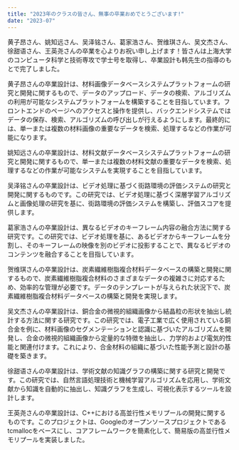 ```yaml
---
title: "2023年のクラスの皆さん、無事の卒業おめでとうございます!"
date: "2023-07"
---
```


黄子昂さん、姚知远さん、吴泽铭さん、葛家浩さん、贺维琪さん、吴文杰さん、徐甜语さん、王英尧さんの卒業を心よりお祝い申し上げます！皆さんは上海大学のコンピュータ科学と技術専攻で学士号を取得し、卒業設計も韩先生の指導のもとで完了しました。

黄子昂さんの卒業設計は、材料画像データベースシステムプラットフォームの研究と開発に関するもので、データのアップロード、データの検索、アルゴリズムの利用が可能なシステムプラットフォームを構築することを目指しています。フロントエンドのページへのアクセスと操作を提供し、バックエンドシステムではデータの保存、検索、アルゴリズムの呼び出しが行えるようにします。最終的には、単一または複数の材料画像の重要なデータを検索、処理するなどの作業が可能になります。

姚知远さんの卒業設計は、材料文献データベースシステムプラットフォームの研究と開発に関するもので、単一または複数の材料文献の重要なデータを検索、処理するなどの作業が可能なシステムを実現することを目指しています。

吴泽铭さんの卒業設計は、ビデオ処理に基づく街路環境の評価システムの研究と開発に関するものです。この研究では、ビデオ処理に基づく深層学習アルゴリズムと画像処理の研究を基に、街路環境の評価システムを構築し、評価スコアを提供します。

葛家浩さんの卒業設計は、異なるビデオのキーフレーム内容の融合方法に関する研究です。この研究では、ビデオ処理を基に、あるビデオからキーフレームを分割し、そのキーフレームの映像を別のビデオに投影することで、異なるビデオのコンテンツを融合することを目指しています。

贺维琪さんの卒業設計は、炭素繊維樹脂複合材料データベースの構築と開発に関するもので、炭素繊維樹脂複合材料のさまざまなデータの複雑さに対応するため、効率的な管理が必要です。データのテンプレートが与えられた状況下で、炭素繊維樹脂複合材料データベースの構築と開発を実現します。

吴文杰さんの卒業設計は、銅合金の微視的組織画像から結晶粒の形状を抽出し統計する方法に関する研究です。この研究では、電子工業で広く使用されている銅合金を例に、材料画像のセグメンテーションと認識に基づいたアルゴリズムを開発し、合金の微視的組織画像から定量的な特徴を抽出し、力学的および電気的性能と関連付けます。これにより、合金材料の組織に基づいた性能予測と設計の基礎を築きます。

徐甜语さんの卒業設計は、学術文献の知識グラフの構築に関する研究と開発です。この研究では、自然言語処理技術と機械学習アルゴリズムを応用し、学術文献から知識を自動的に抽出し、知識グラフを生成し、可視化表示するツールを設計します。

王英尧さんの卒業設計は、C++における高並行性メモリプールの開発に関するものです。このプロジェクトは、Googleのオープンソースプロジェクトであるtcmallocをベースにし、コアフレームワークを簡素化して、簡易版の高並行性メモリプールを実装しました。